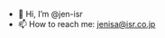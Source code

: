 - 👋 Hi, I’m @jen-isr
- 📫 How to reach me: jenisa@isr.co.jp

<!---
jen-isr/jen-isr is a ✨ special ✨ repository because its `README.md` (this file) appears on your GitHub profile.
You can click the Preview link to take a look at your changes.
--->
